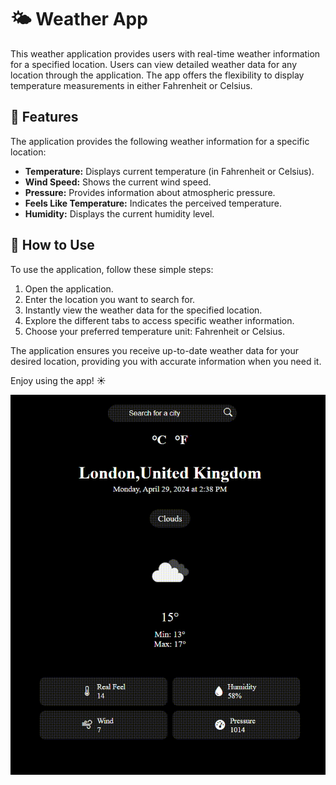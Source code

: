 # 🌤️ Weather App

This weather application provides users with real-time weather information for a specified location. Users can view detailed weather data for any location through the application. The app offers the flexibility to display temperature measurements in either Fahrenheit or Celsius.

## 📝 Features

The application provides the following weather information for a specific location:

- **Temperature:** Displays current temperature (in Fahrenheit or Celsius).
- **Wind Speed:** Shows the current wind speed.
- **Pressure:** Provides information about atmospheric pressure.
- **Feels Like Temperature:** Indicates the perceived temperature.
- **Humidity:** Displays the current humidity level.

## 🚀 How to Use

To use the application, follow these simple steps:

1. Open the application.
2. Enter the location you want to search for.
3. Instantly view the weather data for the specified location.
4. Explore the different tabs to access specific weather information.
5. Choose your preferred temperature unit: Fahrenheit or Celsius.

The application ensures you receive up-to-date weather data for your desired location, providing you with accurate information when you need it.

Enjoy using the app! ☀️




![](Weather-App.gif)
